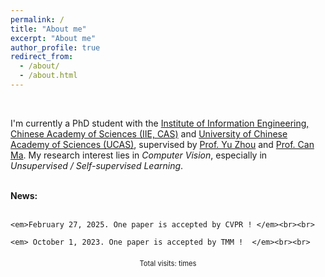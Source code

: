 ```yaml
---
permalink: /
title: "About me"
excerpt: "About me"
author_profile: true
redirect_from: 
  - /about/
  - /about.html
---
```


<br>

I'm currently a PhD student with the [Institute of Information Engineering, Chinese Academy of Sciences (IIE, CAS)](https://www.iie.ac.cn/) and [University of Chinese Academy of Sciences (UCAS)](https://www.ucas.ac.cn/), supervised by [Prof. Yu Zhou](https://intimelab.github.io/) and [Prof. Can Ma](https://people.ucas.ac.cn/~macan). My research interest lies in *Computer Vision*, especially in *Unsupervised / Self-supervised Learning*.

<br>

<div class="news">
    <strong>News: </strong><br><br>
  
    <em>February 27, 2025. One paper is accepted by CVPR ! </em><br><br>
    
    <em> October 1, 2023. One paper is accepted by TMM !  </em><br><br>



<script async src="//busuanzi.ibruce.info/busuanzi/2.3/busuanzi.pure.mini.js"></script>
<div style="font-size: 0.8em; text-align: center; margin-top: 20px;">
    <span id="busuanzi_container_site_pv">Total visits:  <span id="busuanzi_value_site_pv"></span> times</span>
</div>
